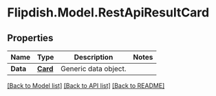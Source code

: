 # Flipdish.Model.RestApiResultCard
## Properties

Name | Type | Description | Notes
------------ | ------------- | ------------- | -------------
**Data** | [**Card**](Card.md) | Generic data object. | 

[[Back to Model list]](../README.md#documentation-for-models) [[Back to API list]](../README.md#documentation-for-api-endpoints) [[Back to README]](../README.md)

